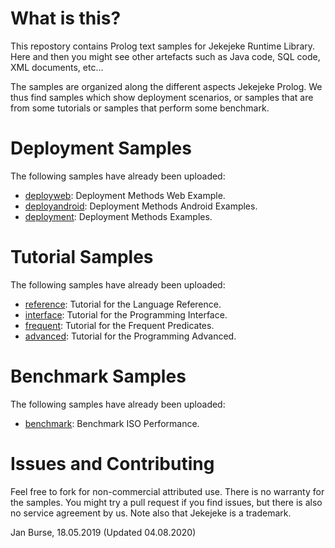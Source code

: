 # What is this?

This repostory contains Prolog text samples for Jekejeke
Runtime Library. Here and then you might see other artefacts
such as Java code, SQL code, XML documents, etc...

The samples are organized along the different aspects Jekejeke Prolog.
We thus find samples which show deployment scenarios, or samples
that are from some tutorials or samples that perform some benchmark.

# Deployment Samples

The following samples have already been uploaded:
- [deployweb](deployweb):
  Deployment Methods Web Example.
- [deployandroid](deployandroid):
  Deployment Methods Android Examples.
- [deployment](deployment):
  Deployment Methods Examples.

# Tutorial Samples

The following samples have already been uploaded:
- [reference](reference):
  Tutorial for the Language Reference.
- [interface](interface):
  Tutorial for the Programming Interface.
- [frequent](frequent):
  Tutorial for the Frequent Predicates.
- [advanced](advanced):
  Tutorial for the Programming Advanced.

# Benchmark Samples

The following samples have already been uploaded:
- [benchmark](benchmark):
  Benchmark ISO Performance.

# Issues and Contributing

Feel free to fork for non-commercial attributed use. There
 is no warranty for the samples. You might try a pull
request if you find issues, but there is also no service
agreement by us. Note also that Jekejeke is a trademark.

Jan Burse, 18.05.2019 (Updated 04.08.2020)

